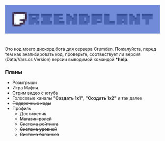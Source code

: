 ![Title](https://github.com/Avatcher/Friendplant/blob/main/assets/titles/01.png)

#
Это код моего дискорд бота для сервера Crumden. Пожалуйста, перед тем как анализировать код, проверьте, соотвествует ли версия (Data/Vars.cs Version) версии выводимой командой <b>*help</b>.

### Планы
- Розыгрыши
- Игра Мафия
- Стрим видео с ютуба
- Голосовые каналы <b>"Создать 1х1"</b>, <b>"Создать 1х2"</b> и так далее
- <s>Подарочные коды</s>
- Профиль
  - Достижения
  - <s>Магазин ролей</s>
  - <s>Система рейтинга</s>
  - <s>Система уровней</s>
  - <s>Система балансов</s>
